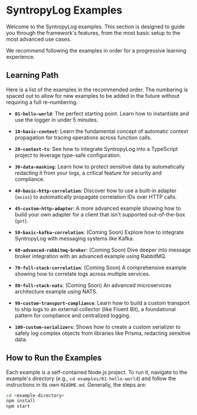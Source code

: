 # SyntropyLog Examples

Welcome to the SyntropyLog examples. This section is designed to guide you through the framework's features, from the most basic setup to the most advanced use cases.

We recommend following the examples in order for a progressive learning experience.

## Learning Path

Here is a list of the examples in the recommended order. The numbering is spaced out to allow for new examples to be added in the future without requiring a full re-numbering.

- **`01-hello-world`**: The perfect starting point. Learn how to instantiate and use the logger in under 5 minutes.

- **`10-basic-context`**: Learn the fundamental concept of automatic context propagation for tracing operations across function calls.

- **`20-context-ts`**: See how to integrate SyntropyLog into a TypeScript project to leverage type-safe configuration.

- **`30-data-masking`**: Learn how to protect sensitive data by automatically redacting it from your logs, a critical feature for security and compliance.

- **`40-basic-http-correlation`**: Discover how to use a built-in adapter (`axios`) to automatically propagate correlation IDs over HTTP calls.

- **`45-custom-http-adapter`**: A more advanced example showing how to build your own adapter for a client that isn't supported out-of-the-box (`got`).

- **`50-basic-kafka-correlation`**: (Coming Soon) Explore how to integrate SyntropyLog with messaging systems like Kafka.

- **`60-advanced-rabbitmq-broker`**: (Coming Soon) Dive deeper into message broker integration with an advanced example using RabbitMQ.

- **`70-full-stack-correlation`**: (Coming Soon) A comprehensive example showing how to correlate logs across multiple services.

- **`80-full-stack-nats`**: (Coming Soon) An advanced microservices architecture example using NATS.

- **`90-custom-transport-compliance`**: Learn how to build a custom transport to ship logs to an external collector (like Fluent Bit), a foundational pattern for compliance and centralized logging.

- **`100-custom-serializers`**: Shows how to create a custom serializer to safely log complex objects from libraries like Prisma, redacting sensitive data.

## How to Run the Examples

Each example is a self-contained Node.js project. To run it, navigate to the example's directory (e.g., `cd examples/01-hello-world`) and follow the instructions in its own `README.md`. Generally, the steps are:

```bash
cd <example-directory>
npm install
npm start
``` 